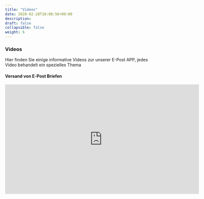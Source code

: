 ```yaml
---
title: "Videos"
date: 2020-02-28T10:08:56+09:00
description: 
draft: false
collapsible: false
weight: 6
---
```

### Videos

Hier finden Sie einige informative Videos zur unserer E-Post APP, jedes Video behandelt ein spezielles Thema

#### Versand von E-Post Briefen

<iframe width="640" height="360" src="https://www.youtube.com/embed/5vYqGeF8vBU" title="YouTube video player" frameborder="0" allow="accelerometer; autoplay; clipboard-write; encrypted-media; gyroscope; picture-in-picture" allowfullscreen></iframe>